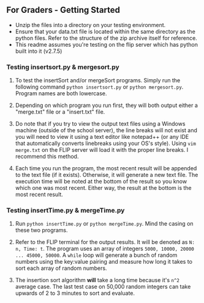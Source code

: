 ## For Graders - Getting Started
- Unzip the files into a directory on your testing environment.
- Ensure that your data.txt file is located within the same directory as the python files. Refer to the structure of the zip archive itself for reference.
- This readme assumes you're testing on the flip server which has python built into it (v2.7.5)

### Testing insertsort.py & mergesort.py
1) To test the insertSort and/or mergeSort programs. Simply run the following command `python insertsort.py` or `python mergesort.py`. Program names are both lowercase.

2) Depending on which program you run first, they will both output either a "merge.txt" file or a "insert.txt" file.

3) Do note that if you try to view the output text files using a Windows machine (outside of the school server), the line breaks will not exist and you will
need to view it using a text editor like notepad++ (or any IDE that automatically converts linebreaks using your OS's style). Using `vim merge.txt` on the FLIP server will load it with the proper line breaks. I recommend this method.

4) Each time you run the program, the most recent result will be appended to the text file (if it exists). Otherwise, it will generate a new
text file. The execution time will be noted at the bottom of the result so you know which one was most recent. Either way, the result at the bottom is the most recent result.


### Testing insertTime.py & mergeTime.py
1. Run `python insertTime.py` or `python mergeTime.py`. Mind the casing on these two programs.

2. Refer to the FLIP terminal for the output results. It will be denoted as `N: n, Time: t`. The program uses an array of integers `5000, 10000, 20000 ... 45000, 50000`. 
A `while` loop will generate a bunch of random numbers using the key:value pairing and measure how long it takes to sort each array of random numbers.

3. The insertion sort algorithm **will** take a long time because it's `n^2` average case. The last test case on 50,000 random integers can take upwards of 2 to 3 minutes to sort and evaluate. 